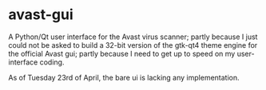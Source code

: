 avast-gui
=========

A Python/Qt user interface for the Avast virus scanner; partly because I just could not be asked to build a 32-bit version of the gtk-qt4 theme engine for the official Avast gui; partly because I need to get up to speed on my user-interface coding.

As of Tuesday 23rd of April, the bare ui is lacking any implementation.

